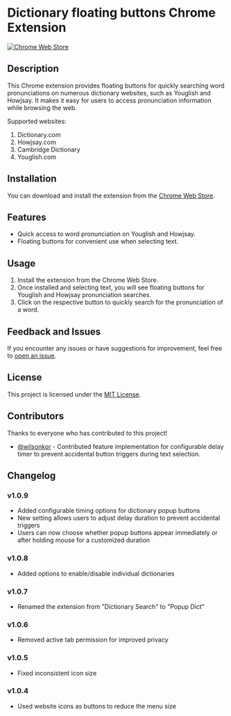 # Dictionary floating buttons Chrome Extension

[![Chrome Web Store](https://img.shields.io/chrome-web-store/v/clhkbghopdclagfplhknlhcpnjefpacd.svg?style=flat-square)](https://chromewebstore.google.com/detail/dictionary-search-diction/clhkbghopdclagfplhknlhcpnjefpacd)

## Description

This Chrome extension provides floating buttons for quickly searching word pronunciations on numerous dictionary websites, such as Youglish and Howjsay. It makes it easy for users to access pronunciation information while browsing the web.

Supported websites:

1. Dictionary.com
2. Howjsay.com
3. Cambridge Dictionary
4. Youglish.com

## Installation

You can download and install the extension from the [Chrome Web Store](https://chromewebstore.google.com/detail/dictionary-search-diction/clhkbghopdclagfplhknlhcpnjefpacd).

## Features

- Quick access to word pronunciation on Youglish and Howjsay.
- Floating buttons for convenient use when selecting text.

## Usage

1. Install the extension from the Chrome Web Store.
2. Once installed and selecting text, you will see floating buttons for Youglish and Howjsay pronunciation searches.
3. Click on the respective button to quickly search for the pronunciation of a word.

## Feedback and Issues

If you encounter any issues or have suggestions for improvement, feel free to [open an issue](https://github.com/leonwongdev/pronunciation-ext/issues).

## License

This project is licensed under the [MIT License](LICENSE).

## Contributors

Thanks to everyone who has contributed to this project!

- [@wilsonkor](https://github.com/wilsonkor) - Contributed feature implementation for configurable delay timer to prevent accidental button triggers during text selection.

## Changelog

### v1.0.9

- Added configurable timing options for dictionary popup buttons
- New setting allows users to adjust delay duration to prevent accidental triggers
- Users can now choose whether popup buttons appear immediately or after holding mouse for a customized duration

### v1.0.8

- Added options to enable/disable individual dictionaries

### v1.0.7

- Renamed the extension from "Dictionary Search" to "Popup Dict"

### v1.0.6

- Removed active tab permission for improved privacy

### v1.0.5

- Fixed inconsistent icon size

### v1.0.4

- Used website icons as buttons to reduce the menu size
